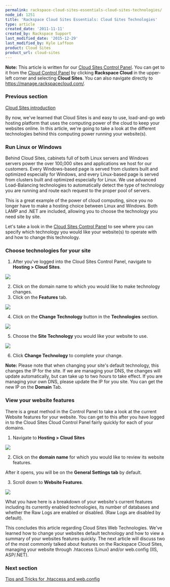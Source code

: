 ```yaml
---
permalink: rackspace-cloud-sites-essentials-cloud-sites-technologies/
node_id: 1251
title: 'Rackspace Cloud Sites Essentials: Cloud Sites Technologies'
type: article
created_date: '2011-11-11'
created_by: Rackspace Support
last_modified_date: '2015-12-29'
last_modified_by: Kyle Laffoon
product: Cloud Sites
product_url: cloud-sites
---
```


**Note:** This article is written for our [Cloud Sites Control Panel](https://manage.rackspacecloud.com/). You can get to it from the [Cloud Control Panel](https://mycloud.rackspace.com) by clicking **Rackspace Cloud** in the upper-left corner and selecting **Cloud Sites**. You can also navigate directly to <https://manage.rackspacecloud.com/>.

### Previous section

[Cloud Sites introduction](/how-to/cloud-sites)

By now, we've learned that Cloud Sites is and easy to use, load-and-go
web hosting platform that uses the computing power of the cloud to keep
your websites online. In this article, we're going to take a look at the
different technologies behind this computing power running your
website(s).

### Run Linux or Windows

Behind Cloud Sites, cabinets full of both Linux servers and Windows
servers power the over 100,000 sites and applications we host for our
customers. Every Windows-based page is served from clusters built and
optimized especially for Windows, and every Linux-based page is served
from clusters built and optimized especially for Linux. We use advanced
Load-Balancing technologies to automatically detect the type of
technology you are running and route each request to the proper pool of
servers.

This is a great example of the power of cloud computing, since you no
longer have to make a hosting choice between Linux and Windows. Both
LAMP and .NET are included, allowing you to choose the technology you
need site by site.

Let's take a look in the [Cloud Sites Control Panel](http://manage.rackspacecloud.com) to see where you can specify which technology you would like your website(s) to operate with and how
to change this technology.

### Choose technologies for your site

1.  After you've logged into the Cloud Sites Control Panel, navigate to
**Hosting > Cloud Sites**.

  ![](https://8026b2e3760e2433679c-fffceaebb8c6ee053c935e8915a3fbe7.ssl.cf2.rackcdn.com/field/image/hosting.png)

2.  Click on the domain name to which you would like to make technology changes.
3.  Click on the **Features** tab.

  ![](https://8026b2e3760e2433679c-fffceaebb8c6ee053c935e8915a3fbe7.ssl.cf2.rackcdn.com/field/image/featurestab.png)

4.  Click on the **Change Technology** button in the **Technologies** section.

  ![](https://8026b2e3760e2433679c-fffceaebb8c6ee053c935e8915a3fbe7.ssl.cf2.rackcdn.com/field/image/technologies_1.png)

5.  Choose the **Site Technology** you would like your website to use.

  ![](https://8026b2e3760e2433679c-fffceaebb8c6ee053c935e8915a3fbe7.ssl.cf2.rackcdn.com/field/image/change-technology_1.png)

6.  Click **Change Technology** to complete your change.

  **Note:** Please note that when changing your site's default
technology, this changes the IP for the site. If we are managing your
DNS, the changes will update automatically, but can take up to two hours
to take effect. If you are managing your own DNS, please update the IP
for you site. You can get the new IP on the **Domain** Tab.

### View your website features

There is a great method in the Control Panel to take a look at the
current Website features for your website. You can get to this after you
have logged in to the Cloud Sites Cloud Control Panel fairly quickly for
each of your domains.

1.  Navigate to **Hosting > Cloud Sites**

  ![](https://8026b2e3760e2433679c-fffceaebb8c6ee053c935e8915a3fbe7.ssl.cf2.rackcdn.com/field/image/hosting.png)

2.  Click on the **domain name** for which you would like to review its website features.

  After it opens, you will be on  the **General Settings tab** by default.

3.  Scroll down to **Website Features**.

  ![](https://8026b2e3760e2433679c-fffceaebb8c6ee053c935e8915a3fbe7.ssl.cf2.rackcdn.com/field/image/web_features.png)

What you have here is a breakdown of your website's current features
including its currently enabled technologies, its number of
databases and whether the Raw Logs are enabled or disabled. (Raw Logs
are disabled by default).

This concludes this article regarding Cloud Sites Web Technologies.
We've learned how to change your websites default technology and how to
view a summary of your websites features quickly. The next article will
discuss two of the most commonly talked about features on the Rackspace
Cloud Sites, managing your website through .htaccess (Linux) and/or
web.config (IIS, ASP/.NET).

### Next section

[Tips and Tricks for .htaccess and web.config](/how-to/rackspace-cloud-essentials-tips-and-tricks-for-htaccess-and-webconfig)
